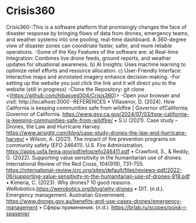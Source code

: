 # Crisis360
Crisis360-:This is a software platform that promisingly changes the face of disaster response by bringing flows of data from drones, emergency teams, and weather systems into one pooling, real-time dashboard. A 360-degree view of disaster zones can coordinate faster, safer, and more reliable operations.
-Some of the Key Features of the software are:
a) Real-time Integration: Combines live drone feeds, ground reports, and weather updates for situational awareness.
b) AI Insights: Uses machine learning to optimize relief efforts and resource allocation.
c) User-Friendly Interface: Interactive maps and annotated imagery enhance decision-making.
-For setting up the website you just click the link and it will direct you to the website (still in progress)
-Clone the Repository:
git clone <(https://github.com/hibasyed304/Crisis360)>
-Open your browser and visit:
http://localhost:3000
-REFERENCES
•	Villasenor, D. (2024). How California is keeping communities safe from wildfire | Governor ofCalifornia. Governor of California. https://www.gov.ca.gov/2024/07/03/how-california-is-keeping-communities-safe-from-wildfire/
•	S.U (2021). Case study – Drones, the Law and Hurricane Harvey. https://www.airsight.com/blog/case-study-drones-the-law-and-hurricane-harvey/
•	Wilson, A. (2021). The impact of fire prevention programs on community safety (EFO 246411). U.S. Fire Administration. https://apps.usfa.fema.gov/pdf/efop/efo246411.pdf
•	Crawford, S., & Reddy, G. (2022). Supporting value sensitivity in the humanitarian use of drones. International Review of the Red Cross, 104(919), 731–755. https://international-review.icrc.org/sites/default/files/reviews-pdf/2022-06/supporting-value-sensitivity-in-the-humanitarian-use-of-drones-919.pdf
•	Kimeria, C. (2023). Why drones? 10 good reasons. WeRobotics.https://werobotics.org/blog/why-drones
•	DIT. (n.d.). Emergency management. Australian Government. https://www.drones.gov.au/benefits-and-use-cases-drones/emergency-management
•	Сферы применения. (n.d.). https://brlab.ru/scopes/poisk-i-spasenie/






